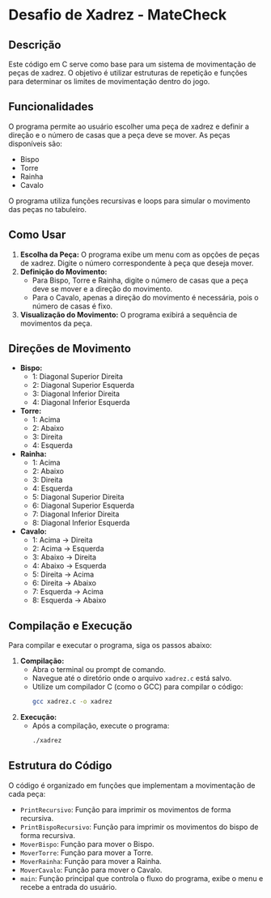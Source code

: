 # Desafio de Xadrez - MateCheck

## Descrição

Este código em C serve como base para um sistema de movimentação de peças de xadrez. O objetivo é utilizar estruturas de repetição e funções para determinar os limites de movimentação dentro do jogo.

## Funcionalidades

O programa permite ao usuário escolher uma peça de xadrez e definir a direção e o número de casas que a peça deve se mover. As peças disponíveis são:

* Bispo
* Torre
* Rainha
* Cavalo

O programa utiliza funções recursivas e loops para simular o movimento das peças no tabuleiro.

## Como Usar

1.  **Escolha da Peça:** O programa exibe um menu com as opções de peças de xadrez. Digite o número correspondente à peça que deseja mover.
2.  **Definição do Movimento:**
    * Para Bispo, Torre e Rainha, digite o número de casas que a peça deve se mover e a direção do movimento.
    * Para o Cavalo, apenas a direção do movimento é necessária, pois o número de casas é fixo.
3.  **Visualização do Movimento:** O programa exibirá a sequência de movimentos da peça.

## Direções de Movimento

* **Bispo:**
    * 1: Diagonal Superior Direita
    * 2: Diagonal Superior Esquerda
    * 3: Diagonal Inferior Direita
    * 4: Diagonal Inferior Esquerda
* **Torre:**
    * 1: Acima
    * 2: Abaixo
    * 3: Direita
    * 4: Esquerda
* **Rainha:**
    * 1: Acima
    * 2: Abaixo
    * 3: Direita
    * 4: Esquerda
    * 5: Diagonal Superior Direita
    * 6: Diagonal Superior Esquerda
    * 7: Diagonal Inferior Direita
    * 8: Diagonal Inferior Esquerda
* **Cavalo:**
    * 1: Acima -> Direita
    * 2: Acima -> Esquerda
    * 3: Abaixo -> Direita
    * 4: Abaixo -> Esquerda
    * 5: Direita -> Acima
    * 6: Direita -> Abaixo
    * 7: Esquerda -> Acima
    * 8: Esquerda -> Abaixo

## Compilação e Execução

Para compilar e executar o programa, siga os passos abaixo:

1.  **Compilação:**
    * Abra o terminal ou prompt de comando.
    * Navegue até o diretório onde o arquivo `xadrez.c` está salvo.
    * Utilize um compilador C (como o GCC) para compilar o código:
        ```bash
        gcc xadrez.c -o xadrez
        ```
2.  **Execução:**
    * Após a compilação, execute o programa:
        ```bash
        ./xadrez
        ```

## Estrutura do Código

O código é organizado em funções que implementam a movimentação de cada peça:

* `PrintRecursivo`: Função para imprimir os movimentos de forma recursiva.
* `PrintBispoRecursivo`: Função para imprimir os movimentos do bispo de forma recursiva.
* `MoverBispo`: Função para mover o Bispo.
* `MoverTorre`: Função para mover a Torre.
* `MoverRainha`: Função para mover a Rainha.
* `MoverCavalo`: Função para mover o Cavalo.
* `main`: Função principal que controla o fluxo do programa, exibe o menu e recebe a entrada do usuário.
